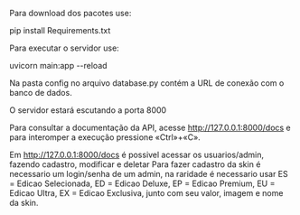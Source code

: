Para download dos pacotes use:

pip install Requirements.txt

Para executar o servidor use:

uvicorn main:app --reload

Na pasta config no arquivo database.py contém a URL de conexão com o banco de dados.

O servidor estará escutando a porta 8000

Para consultar a documentação da API, acesse http://127.0.0.1:8000/docs e para interomper a execução pressione «Ctrl»+«C».

Em http://127.0.0.1:8000/docs é possivel acessar os usuarios/admin, fazendo cadastro, modificar e deletar
Para fazer cadastro da skin é necessario um login/senha de um admin, na raridade é necessario usar ES = Edicao Selecionada, ED = Edicao Deluxe, EP = Edicao Premium, EU = Edicao Ultra, EX = Edicao Exclusiva, junto com seu valor, imagem e nome da skin.

